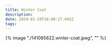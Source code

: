 ```yaml
---
title: Winter Coat
description: 
date: 2024-01-29T16:00:27.042Z
tags: 
---
```

{% image "./141085622.winter-coat.jpeg", "" %}
